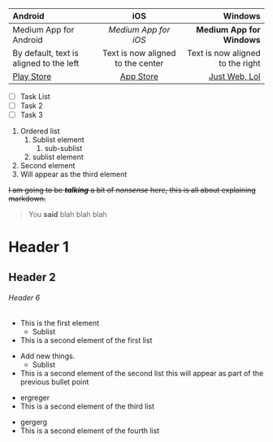 Android | iOS | Windows
:--- | :---: | ---:
Medium App for Android | *Medium App for iOS* | **Medium App for Windows**
By default, text is aligned to the left | Text is now aligned to the center | Text is now aligned to the right
[Play Store](https://play.google.com/store/apps/details?id=com.medium.reader&hl=en&gl=US) | [App Store](https://apps.apple.com/us/app/medium-read-write-stories/id828256236) | [Just Web, Lol](https://medium.com/)


+ [ ] Task List
+ [ ] Task 2
+ [ ] Task 3

1. Ordered list
   1. Sublist element
      1. sub-sublist
   3. sublist element
3. Second element
234324. Will appear as the third element

~~I am going to be **_talking_** a bit of _nonsense_ here, this is all about explaining markdown.~~

> You **said** blah blah blah

# Header 1

## Header 2

###### Header 6

- This is the first element
   - Sublist
- This is a second element of the first list
* Add new things.
  * Sublist
* This is a second element of the second list
this will appear as part of the previous bullet point
+ ergreger
+ This is a second element of the third list
- gergerg
- This is a second element of the fourth list

